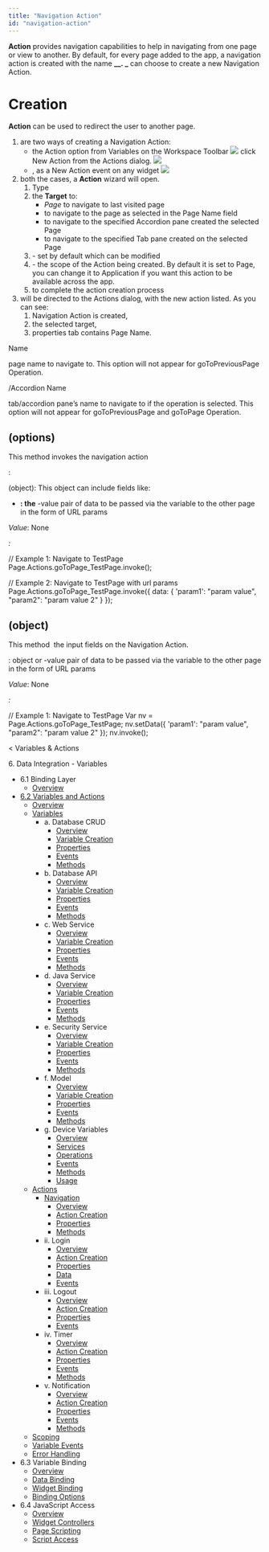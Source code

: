 ```yaml
---
title: "Navigation Action"
id: "navigation-action"
---
```


**Action** provides navigation capabilities to help in navigating from one page or view to another. By default, for every page added to the app, a navigation action is created with the name **\__<pagename>. _** can choose to create a new Navigation Action.

# Creation

**Action** can be used to redirect the user to another page.

1. are two ways of creating a Navigation Action:
    - the Action option from Variables on the Workspace Toolbar [![](../assets/action_sel.png)](../assets/action_sel.png) click New Action from the Actions dialog. [![](../assets/action_new.png?v=20)](../assets/action_new.png?v=20)
    - , as a New Action event on any widget [![](../assets/action_new1.png)](../assets/action_new1.png)
2. both the cases, a **Action** wizard will open.
    1. Type
    2. the **Target** to:
        - _Page_ to navigate to last visited page
        - to navigate to the page as selected in the Page Name field
        - to navigate to the specified Accordion pane created the selected Page
        - to navigate to the specified Tab pane created on the selected Page
    3. \- set by default which can be modified
    4. \- the scope of the Action being created. By default it is set to Page, you can change it to Application if you want this action to be available across the app.
    5. to complete the action creation process
3. will be directed to the Actions dialog, with the new action listed. As you can see:
    1. Navigation Action is created,
    2. the selected target,
    3. properties tab contains Page Name.

Name

page name to navigate to. This option will not appear for goToPreviousPage Operation.

/Accordion Name

tab/accordion pane’s name to navigate to if the operation is selected. This option will not appear for goToPreviousPage and goToPage Operation.

## (options)

This method invokes the navigation action

:

(object): This object can include fields like:

- **: the** \-value pair of data to be passed via the variable to the other page in the form of URL params

_Value_: None

_:_

  // Example 1: Navigate to TestPage
Page.Actions.goToPage\_TestPage.invoke();

// Example 2: Navigate to TestPage with url params
Page.Actions.goToPage\_TestPage.invoke({
     data: {
         'param1': "param value",
         "param2": "param value 2"
     }
});

## (object)

This method  the input fields on the Navigation Action.

: object or \-value pair of data to be passed via the variable to the other page in the form of URL params

_Value_: None

_:_

// Example 1: Navigate to TestPage
Var nv = Page.Actions.goToPage\_TestPage;
nv.setData({
   'param1': "param value",
   "param2": "param value 2"
});
nv.invoke();

< Variables & Actions

6\. Data Integration - Variables

- 6.1 Binding Layer
    - [Overview](/learn/app-development/variables/data-integration/)
- [6.2 Variables and Actions](/learn/app-development/variables/variables-actions/)
    - [Overview](/learn/app-development/variables/variables-actions/#)
    - [Variables](/learn/app-development/variables/variables-actions/#variables)
        - a. Database CRUD
            - [Overview](/learn/app-development/variables/database-crud/)
            - [Variable Creation](/learn/app-development/variables/database-crud/#creation)
            - [Properties](/learn/app-development/variables/database-crud/#properties)
            - [Events](/learn/app-development/variables/database-crud/#events)
            - [Methods](/learn/app-development/variables/database-crud/#methods)
        - b. Database API
            - [Overview](/learn/app-development/variables/database-apis/)
            - [Variable Creation](/learn/app-development/variables/database-apis/#creation)
            - [Properties](/learn/app-development/variables/database-apis/#properties)
            - [Events](/learn/app-development/variables/database-apis/#events)
            - [Methods](/learn/app-development/variables/database-apis/#methods)
        - c. Web Service
            - [Overview](/learn/app-development/variables/web-service/)
            - [Variable Creation](/learn/app-development/variables/web-service/#creation)
            - [Properties](/learn/app-development/variables/web-service/#properties)
            - [Events](/learn/app-development/variables/web-service/#events)
            - [Methods](/learn/app-development/variables/web-service/#methods)
        - d. Java Service
            - [Overview](/learn/app-development/variables/java-services)
            - [Variable Creation](/learn/app-development/variables/java-services/#creation)
            - [Properties](/learn/app-development/variables/java-services/#properties)
            - [Events](/learn/app-development/variables/java-services/#events)
            - [Methods](/learn/app-development/variables/java-services/#methods)
        - e. Security Service
            - [Overview](/learn/app-development/variables/security-service/)
            - [Variable Creation](/learn/app-development/variables/security-service/#creation)
            - [Properties](/learn/app-development/variables/security-service/#properties)
            - [Events](/learn/app-development/variables/security-service/#events)
            - [Methods](/learn/app-development/variables/security-service/#methods)
        - f. Model
            - [Overview](/learn/app-development/variables/model-variable/)
            - [Variable Creation](/learn/app-development/variables/model-variable/#creation)
            - [Properties](/learn/app-development/variables/model-variable/#properties)
            - [Events](/learn/app-development/variables/model-variable/#events)
            - [Methods](/learn/app-development/variables/model-variable/#methods)
        - g. Device Variables
            - [Overview](/learn/hybrid-mobile/device-variables/#)
            - [Services](/learn/hybrid-mobile/device-variables/#services)
            - [Operations](/learn/hybrid-mobile/device-variables/#operations)
            - [Events](/learn/hybrid-mobile/device-variables/#events)
            - [Methods](/learn/hybrid-mobile/device-variables/#methods)
            - [Usage](/learn/hybrid-mobile/device-variables/#usage)
    - [Actions](/learn/app-development/variables/variables-actions/#actions)
        - [Navigation](#)
            - [Overview](#)
            - [Action Creation](#creation)
            - [Properties](#properties)
            - [Methods](#methods)
        - ii. Login
            - [Overview](/learn/app-development/variables/login-action/)
            - [Action Creation](/learn/app-development/variables/login-action/#creation)
            - [Properties](/learn/app-development/variables/login-action/#properties)
            - [Data](/learn/app-development/variables/login-action/#data)
            - [Events](/learn/app-development/variables/login-action/#events)
        - iii. Logout
            - [Overview](/learn/app-development/variables/logout-action/)
            - [Action Creation](/learn/app-development/variables/logout-action/#creation)
            - [Properties](/learn/app-development/variables/logout-action/#properties)
            - [Events](/learn/app-development/variables/logout-action/#events)
        - iv. Timer
            - [Overview](/learn/app-development/variables/timer-action/)
            - [Action Creation](/learn/app-development/variables/timer-action/#creation)
            - [Properties](/learn/app-development/variables/timer-action/#properties)
            - [Events](/learn/app-development/variables/timer-action/#events)
            - [Methods](/learn/app-development/variables/timer-action/#methods)
        - v. Notification
            - [Overview](/learn/app-development/variables/notification-action/)
            - [Action Creation](/learn/app-development/variables/notification-action/#creation)
            - [Properties](/learn/app-development/variables/notification-action/#properties)
            - [Events](/learn/app-development/variables/notification-action/#events)
            - [Methods](/learn/app-development/variables/notification-action/#methods)
    - [Scoping](/learn/app-development/variables/variables-actions/#scoping)
    - [Variable Events](/learn/app-development/variables/variables-actions/#events)
    - [Error Handling](/learn/app-development/variables/variables-actions/#error-handling)
- 6.3 Variable Binding
    - [Overview](/learn/variables/variable-binding/#)
    - [Data Binding](/learn/variables/variable-binding/#data-binding)
    - [Widget Binding](/learn/variables/variable-binding/#widget-binding)
    - [Binding Options](/learn/variables/variable-binding/#binding-options)
- 6.4 JavaScript Access
    - [Overview](/learn/variables/accessing-elements-via-javascript/#)
    - [Widget Controllers](/learn/variables/accessing-elements-via-javascript/#widget-controllers)
    - [Page Scripting](/learn/variables/accessing-elements-via-javascript/#page-scripting)
    - [Script Access](/learn/variables/accessing-elements-via-javascript/#script-access)
